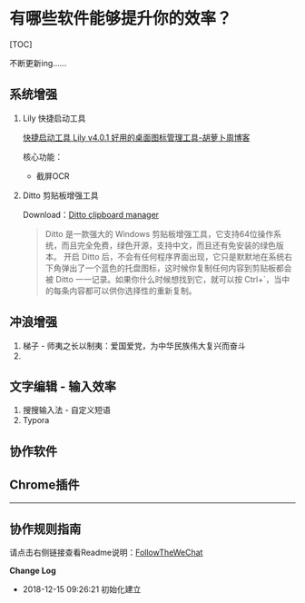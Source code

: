 # 有哪些软件能够提升你的效率？

[TOC]

不断更新ing……

## 系统增强

1. Lily 快捷启动工具

	[快捷启动工具 Lily v4.0.1 好用的桌面图标管理工具-胡萝卜周博客](http://www.carrotchou.blog/14794.html)

	核心功能：

	- 截屏OCR

2. Ditto 剪贴板增强工具

	Download：[Ditto clipboard manager](https://ditto-cp.sourceforge.io/)

	> Ditto 是一款强大的 Windows 剪贴板增强工具，它支持64位操作系统，而且完全免费，绿色开源，支持中文，而且还有免安装的绿色版本。
	> 开启 Ditto 后，不会有任何程序界面出现，它只是默默地在系统右下角弹出了一个蓝色的托盘图标，这时候你复制任何内容到剪贴板都会被 Ditto 一一记录。如果你什么时候想找到它，就可以按 Ctrl+`，当中的每条内容都可以供你选择性的重新复制。



## 冲浪增强

1. 梯子 - 师夷之长以制夷：爱国爱党，为中华民族伟大复兴而奋斗
2. 

## 文字编辑 - 输入效率

1. 搜搜输入法 - 自定义短语
2. Typora



## 协作软件



## Chrome插件



------

## 协作规则指南

请点击右侧链接查看Readme说明：[FollowTheWeChat](https://github.com/lirenchong/FollowTheWeChat)

**Change Log**

- 2018-12-15 09:26:21 初始化建立